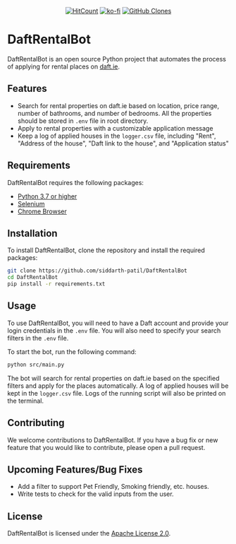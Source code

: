 <p align="center">
    <a href="http://hits.dwyl.com/siddarth-patil/repo/DaftRentalBot"><img src="https://hits.dwyl.com/siddarth-patil/repo/DaftRentalBot.svg?style=flat-square" alt="HitCount"></a>
    <a href="https://ko-fi.com/P5P5HAOTL"><img src="https://ko-fi.com/img/githubbutton_sm.svg" alt="ko-fi"></a>
    <a href='https://github.com/MShawon/github-clone-count-badge'><img alt='GitHub Clones' src='https://img.shields.io/badge/dynamic/json?color=success&label=Clone&query=count&url=https://gist.githubusercontent.com/siddarth-patil/51a993d18f4c3d624dd5c11473ef64c2/raw/clone.json&logo=github'></a>
</p>

# DaftRentalBot

DaftRentalBot is an open source Python project that automates the process of applying for rental places on [daft.ie](https://www.daft.ie/).

## Features

-   Search for rental properties on daft.ie based on location, price range, number of bathrooms, and number of bedrooms. All the properties should be stored in `.env` file in root directory.
-   Apply to rental properties with a customizable application message
-   Keep a log of applied houses in the `logger.csv` file, including "Rent", "Address of the house", "Daft link to the house", and "Application status"

## Requirements

DaftRentalBot requires the following packages:

-   [Python 3.7 or higher](https://www.python.org/downloads/)
-   [Selenium](https://pypi.org/project/selenium/)
-   [Chrome Browser](https://www.google.com/intl/en_ie/chrome/)

## Installation

To install DaftRentalBot, clone the repository and install the required packages:

```bash
git clone https://github.com/siddarth-patil/DaftRentalBot
cd DaftRentalBot
pip install -r requirements.txt
```

## Usage

To use DaftRentalBot, you will need to have a Daft account and provide your login credentials in the `.env` file. You will also need to specify your search filters in the `.env` file.

To start the bot, run the following command:

```bash
python src/main.py
```

The bot will search for rental properties on daft.ie based on the specified filters and apply for the places automatically. A log of applied houses will be kept in the `logger.csv` file. Logs of the running script will also be printed on the terminal.

## Contributing

We welcome contributions to DaftRentalBot. If you have a bug fix or new feature that you would like to contribute, please open a pull request.

## Upcoming Features/Bug Fixes

-   Add a filter to support Pet Friendly, Smoking friendly, etc. houses.
-   Write tests to check for the valid inputs from the user.

## License

DaftRentalBot is licensed under the [Apache License 2.0](https://github.com/siddarth-patil/daft_automation/blob/6fc05f2908f719292cffc0017543f5c92bebb6db/LICENSE).

